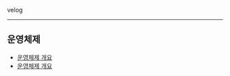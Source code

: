 velog

---

## 운영체제

- [운영체제 개요](./Operating-System/운영체제개요.md)
- [운영체제 개요](./Operating-System/컴퓨터시스템의구조.md.md)
